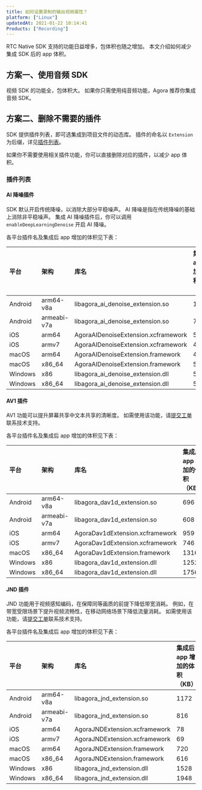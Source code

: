 ```yaml
---
title: 如何设置录制的输出视频属性？
platform: ["Linux"]
updatedAt: 2021-01-22 10:14:41
Products: ["Recording"]
---
```


RTC Native SDK 支持的功能日益增多，包体积也随之增加。 本文介绍如何减少集成 SDK 后的 app 体积。

## 方案一、使用音频 SDK

视频 SDK 的功能全，包体积大。 如果你只需使用纯音频功能，Agora 推荐你集成音频 SDK。

## 方案二、删除不需要的插件

SDK 提供插件列表，即可选集成到项目文件的动态库。 插件的命名以 `Extension` 为后缀，详见[插件列表](#extension_libraries)。

如果你不需要使用相关插件功能，你可以直接删除对应的插件，以减少 app 体积。

### <a name="extension_libraries"></a>插件列表

#### **AI 降噪插件**

SDK 默认开启传统降噪，以消除大部分平稳噪声。 AI 降噪是指在传统降噪的基础上消除非平稳噪声。 集成 AI 降噪插件后，你可以调用 `enableDeepLearningDenoise` 开启 AI 降噪。

各平台插件名及集成后 app 增加的体积见下表：

| 平台 | 架构 | 库名 | 集成后 app 增加的体积（KB） |
| :------ | :---------- | :---------------------------------- | :-------------------------- |
| Android | arm64-v8a | libagora_ai_denoise_extension.so | 1120 |
| Android | armeabi-v7a | libagora_ai_denoise_extension.so | 792 |
| iOS | arm64 | AgoraAIDenoiseExtension.xcframework | 502 |
| iOS | armv7 | AgoraAIDenoiseExtension.xcframework | 448 |
| macOS | arm64 | AgoraAIDenoiseExtension.framework | 496 |
| macOS | x86_64 | AgoraAIDenoiseExtension.framework | 588 |
| Windows | x86 | libagora_ai_denoise_extension.dll | 5312 |
| Windows | x86_64 | libagora_ai_denoise_extension.dll | 5424 |

#### AV1 插件

AV1 功能可以提升屏幕共享中文本共享的清晰度。 如需使用该功能，请[提交工单](https://agora-ticket.agora.io/)联系技术支持。

各平台插件名及集成后 app 增加的体积见下表：

| 平台 | 架构 | 库名 | 集成后 app 增加的体积（KB） |
| :------ | :---------- | :----------------------------------------------------------- | :-------------------------- |
| Android | arm64-v8a | libagora_dav1d_extension.so | 696 |
| Android | armeabi-v7a | libagora_dav1d_extension.so | 608 |
| iOS | arm64 | AgoraDav1dExtension.xcframework | 959 |
| iOS | armv7 | AgoraDav1dExtension.xcframework | 746 |
| macOS | x86_64 | AgoraDav1dExtension.framework | 1316 |
| Windows | x86 | libagora_dav1d_extension.dll | 1252 |
| Windows | x86_64 | libagora_dav1d_extension.dll | 1756 |

#### JND 插件

JND 功能用于视频感知编码，在保障同等画质的前提下降低带宽消耗。 例如，在带宽受限场景下提升视频流畅性，在移动网络场景下降低流量消耗。 如需使用该功能，请[提交工单](https://agora-ticket.agora.io/)联系技术支持。

各平台插件名及集成后 app 增加的体积见下表：

| 平台 | 架构 | 库名 | 集成后 app 增加的体积（KB） |
| :------ | :---------- | :----------------------------------------------------------- | :-------------------------- |
| Android | arm64-v8a | libagora_jnd_extension.so | 1172 |
| Android | armeabi-v7a | libagora_jnd_extension.so | 816 |
| iOS | arm64 | AgoraJNDExtension.xcframework | 78 |
| iOS | armv7 | AgoraJNDExtension.xcframework | 69 |
| macOS | arm64 | AgoraJNDExtension.framework | 720 |
| macOS | x86_64 | AgoraJNDExtension.framework | 616 |
| Windows | x86 | libagora_jnd_extension.dll | 1528 |
| Windows | x86_64 | libagora_jnd_extension.dll | 1948 |